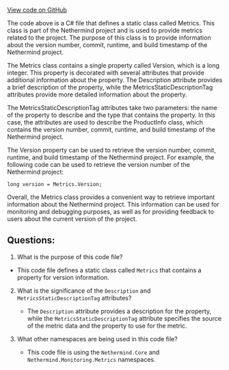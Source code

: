 [View code on GitHub](https://github.com/nethermindeth/nethermind/Nethermind.Init/Metrics.cs)

The code above is a C# file that defines a static class called Metrics. This class is part of the Nethermind project and is used to provide metrics related to the project. The purpose of this class is to provide information about the version number, commit, runtime, and build timestamp of the Nethermind project.

The Metrics class contains a single property called Version, which is a long integer. This property is decorated with several attributes that provide additional information about the property. The Description attribute provides a brief description of the property, while the MetricsStaticDescriptionTag attributes provide more detailed information about the property.

The MetricsStaticDescriptionTag attributes take two parameters: the name of the property to describe and the type that contains the property. In this case, the attributes are used to describe the ProductInfo class, which contains the version number, commit, runtime, and build timestamp of the Nethermind project.

The Version property can be used to retrieve the version number, commit, runtime, and build timestamp of the Nethermind project. For example, the following code can be used to retrieve the version number of the Nethermind project:

```
long version = Metrics.Version;
```

Overall, the Metrics class provides a convenient way to retrieve important information about the Nethermind project. This information can be used for monitoring and debugging purposes, as well as for providing feedback to users about the current version of the project.
## Questions: 
 1. What is the purpose of this code file?
   - This code file defines a static class called `Metrics` that contains a property for version information.

2. What is the significance of the `Description` and `MetricsStaticDescriptionTag` attributes?
   - The `Description` attribute provides a description for the property, while the `MetricsStaticDescriptionTag` attribute specifies the source of the metric data and the property to use for the metric.

3. What other namespaces are being used in this code file?
   - This code file is using the `Nethermind.Core` and `Nethermind.Monitoring.Metrics` namespaces.